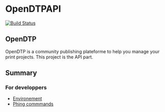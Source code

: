 OpenDTPAPI
==========

[![Build Status](http://redmine.opendtp.net:8080/job/OpenDTP%20API/badge/icon)](http://redmine.opendtp.net:8080/job/OpenDTP%20API/)

OpenDTP
-------

OpenDTP is a community publishing plateforme to help you manage your print projects.
This project is the API part.

Summary
-------

### For developpers ###
* [Environement](doc/vagrant.md)
* [Phing commmands](doc/phing.md)

